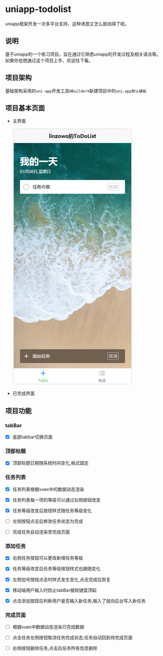 # uniapp-todolist

uniapp框架开发一次多平台支持，这种诱惑又怎么抵挡得了呢。



## 说明

基于uniapp的一个练习项目，旨在通过它熟悉uniapp的开发过程及相关语法等。如果你也想通过这个项目上手，欢迎往下看。



## 项目架构

基础架构采用的`uni-app`开发工具`HBuilderX`新建项目中的`uni-app默认模板`



## 项目基本页面

+ 主界面

  ![主界面](./static/readme-1.png)

+ 已完成界面

## 项目功能

### tabBar

- [x] 底部tabbar切换页面



### 顶部标题

- [x] 顶部标题日期随系统时间变化,格式固定



### 任务列表

- [x] 任务列表根据vuex中的数据动态渲染
- [x] 任务列表每一项的等级可以通过右侧按钮改变
- [x] 任务等级改变后按钮样式随任务等级变化
- [ ] 左侧按钮点击后修改任务状态为完成
- [ ] 完成任务自动渲染至完成页面



### 添加任务

- [x] 右侧任务按钮可以更改新增任务等级
- [x] 任务等级改变后任务等级按钮样式也跟随变化
- [x] 左侧加号按钮点击时样式发生变化,点击完成后恢复
- [x] 移动端用户输入时防止tabBar被软键盘顶起
- [x] 点击添加按钮后判断用户是否输入新任务,输入了就向后台写入新任务



### 完成页面

- [ ] 根据vuex中数据动态渲染已完成数据
- [ ] 点击任务左侧按钮取消任务完成状态,任务自动回到待完成页面
- [ ] 右侧按钮删除任务,点击后任务所有信息删除

